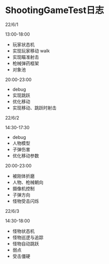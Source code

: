 # ShootingGameTest日志
22/6/1 

13:00-18:00

- 玩家状态机
- 实现玩家移动 walk
- 实现瞄准射击
- 枪械弹药框架
- 对象池

20:00-23:00

- debug
- 实现跳跃
- 优化移动
- 实现移动、跳跃时射击

22/6/2

14:30-17:30

- debug
- 人物模型
- 子弹伤害
- 优化移动参数

20:00-23:00

- 被刚体折磨
- 人物、枪械朝向
- 摄像机控制
- 子弹方向
- 怪物受击闪烁

22/6/3

14:30-18:00

- 怪物状态机
- 怪物巡逻与追踪
- 怪物自动跳跃
- 弱点
- 受击僵硬
